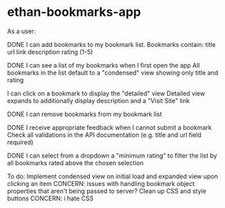 # ethan-bookmarks-app

As a user:

DONE I can add bookmarks to my bookmark list. Bookmarks contain:
title
url link
description
rating (1-5)

DONE I can see a list of my bookmarks when I first open the app
All bookmarks in the list default to a "condensed" view showing only title and rating

I can click on a bookmark to display the "detailed" view
Detailed view expands to additionally display description and a "Visit Site" link

DONE I can remove bookmarks from my bookmark list

DONE I receive appropriate feedback when I cannot submit a bookmark
Check all validations in the API documentation (e.g. title and url field required)

DONE I can select from a dropdown a "minimum rating" to filter the list by all bookmarks rated above the chosen selection


To do:
Implement condensed view on initial load and expanded view upon clicking an item
CONCERN: issues with handling bookmark object properties that aren't being passed to server?
Clean up CSS and style buttons
CONCERN: i hate CSS